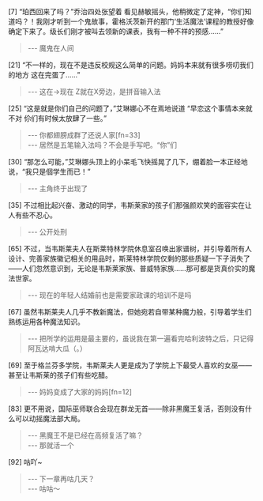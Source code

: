 
[7] “珀西回来了吗？”乔治四处张望着 看见赫敏摇头，他稍微定了定神，“你们知道吗？！我刚才听到一个鬼故事，霍格沃茨新开的那门‘生活魔法’课程的教授好像确定下来了。级长们刚才被叫去领新的课表，我有一种不祥的预感……”
>--- 魔鬼在人间<br>

[21] “不一样的，现在不是违反校规这么简单的问题。妈妈本来就有很多唠叨我们的地方 这在完蛋了……”
>--- 这在→现在
Z就在X旁边，是拼音输入法<br>

[25] “这是就是你们自己的问题了，”艾琳娜心不在焉地说道 “早恋这个事情本来就不对 伱们有时候太放肆了一些。”
>--- 你都翅膀成群了还说人家[fn=33]<br>
>--- 居然是五笔输入法吗？不会是手写吧。“你”们<br>

[30] “那怎么可能，”艾琳娜头顶上的小呆毛飞快摇晃了几下，绷着脸一本正经地说，“我只是個学生而已！”
>--- 主角终于出现了<br>

[35] 不过相比起兴奋、激动的同学，韦斯莱家的孩子们那强颜欢笑的面容实在让人有些不忍心。
>--- 公开处刑<br>

[65] 不过，当韦斯莱夫人在斯莱特林学院休息室召唤出家谱树，并引导着所有人设计、完善家族徽记相关的用品时，斯莱特林学院仅剩的那些质疑一下子消失了——人们忽然意识到，无论是韦斯莱家族、普威特家族……那可都是货真价实的魔法世家。
>--- 现在的年轻人结婚前也是需要家政课的培训不是吗<br>

[67] 虽然韦斯莱夫人几乎不教新魔法，但她宛若自带某种魔力般，引导着学生们熟练运用各种魔法知识。
>--- 把所学的运用是最主要的，虽说我在第一遍看完哈利波特之后，只记得阿瓦达啃大瓜（。）<br>

[69] 至于格兰芬多学院，韦斯莱夫人更是成为了学院上下最受人喜欢的女巫——甚至让韦斯莱的孩子们有些吃醋。
>--- 妈妈变成了大家的妈妈[fn=12]<br>

[83] 更不用说，国际巫师联合会现在群龙无首——除非黑魔王复活，否则没有什么可以动摇魔法部大局。
>--- 黑魔王不是已经在高频复活了嘛？<br>
>--- 那就活一个<br>

[92] 咕吖~
>--- 下一章再咕几天？<br>
>--- 咕咕～<br>
